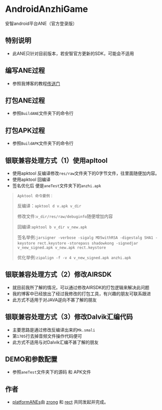AndroidAnzhiGame
================

安智android平台ANE（官方登录版）
## 特别说明
* 此ANE只针对目前版本，若安智官方更新的SDK，可能会不适用

## 编写ANE过程

* 参照我博客的教程[传送门](http://www.shadowkong.com/archives/1090)

## 打包ANE过程
* 参照`BuildANE`文件夹下的命令行

## 打包APK过程
* 参照`BuildAPK`文件夹下的命令行


## 银联兼容处理方式（1）使用apltool
* 使用apktool 反编译修改`res/raw`文件夹下的0字节文件，往里面随便加内容。
* 使用apktool 回编译
* 签名优化后 便是`aneTest`文件夹下的`anzhi.apk`

> `Apktool 命令要例：`
> 
> 反编译：`apktool d v.apk v_dir`
> 
> 修改文件:`v_dir/res/raw/debuginfo`随便增加内容
> 
> 回编译:`apktool b v_dir v_new.apk`
> 
> 签名举例:`jarsigner -verbose -sigalg MD5withRSA -digestalg SHA1 -keystore rect.keystore`  `-storepass shadowkong -signedjar v_new_signed.apk v_new.apk rect.keystore`
> 
> 优化举例:`zipalign -f -v 4 v_new_signed.apk anzhi.apk`

## 银联兼容处理方式（2）修改AIRSDK
* 就目前我所了解的情况，可以通过修改AIRSDK的打包逻辑来解决此问题
* 我的博客中已经放出了经过我修改的打包工具，有兴趣的朋友可联系跟进
* 此方式不适用于对JAVA逆向不甚了解的朋友

## 银联兼容处理方式（3）修改Dalvik汇编代码
* 主要思路是通过修改反编译出来的`Mk.smali`
* 第`1705`行去掉音频文件操作代码便可
* 此方式不适用与对Dalvik汇编不甚了解的朋友

## DEMO和参数配置
* 参照`aneTest`文件夹下的源码 和 APK文件

## 作者

* [platformANEs](https://github.com/platformanes)由 [zrong](http://zengrong.net) 和 [rect](http://www.shadowkong.com/) 共同发起并完成。
